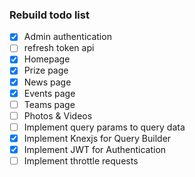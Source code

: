 
### Rebuild todo list 

- [x] Admin authentication
- [ ] refresh token api
- [x] Homepage
- [x] Prize page
- [x] News page
- [x] Events page
- [ ] Teams page
- [ ] Photos & Videos
- [ ] Implement query params to query data
- [x] Implement Knexjs for Query Builder
- [x] Implement JWT for Authentication
- [ ] Implement throttle requests
